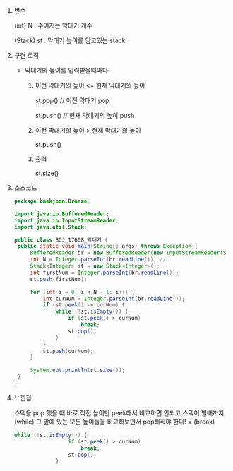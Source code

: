 1. 변수

   (int) N : 주어지는 막대기 개수

   (Stack<Integer>) st : 막대기 높이를 담고있는 stack

   

2. 구현 로직

   - 막대기의 높이를 입력받을때마다

     1. 이전 막대기의 높이 <= 현재 막대기의 높이

        st.pop()    // 이전 막대기 pop

        st.push()  // 현재 막대기의 높이 push

     2. 이전 막대기의 높이 > 현재 막대기의 높이

        st.push()

     3. 출력

        st.size()

        

3. 소스코드

   ```java
   package baekjoon.Bronze;
   
   import java.io.BufferedReader;
   import java.io.InputStreamReader;
   import java.util.Stack;
   
   public class BOJ_17608_막대기 {
   	public static void main(String[] args) throws Exception {
   		BufferedReader br = new BufferedReader(new InputStreamReader(System.in));
   		int N = Integer.parseInt(br.readLine()); //
   		Stack<Integer> st = new Stack<Integer>();
   		int firstNum = Integer.parseInt(br.readLine());
   		st.push(firstNum);
   
   		for (int i = 0; i < N - 1; i++) {
   			int curNum = Integer.parseInt(br.readLine());
   			if (st.peek() <= curNum) {
   				while (!st.isEmpty()) {
   					if (st.peek() > curNum)
   						break;
   					st.pop();
   				}
   			}
   			st.push(curNum);
   		}
   
   		System.out.println(st.size());
   	}
   }
   ```

   

4. 느낀점

   스택을 pop 했을 때 바로 직전 높이만 peek해서 비교하면 안되고 스택이 빌때까지(while) 그 앞에 있는 모든 높이들을 비교해보면서 pop해줘야 한다! + (break)

   ```java
   while (!st.isEmpty()) {
   					if (st.peek() > curNum)
   						break;
   					st.pop();
   				}
   ```

   

   